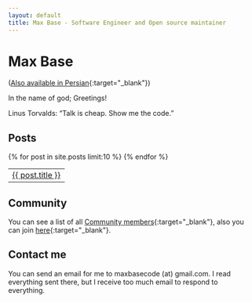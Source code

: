 ```yaml
---
layout: default
title: Max Base - Software Engineer and Open source maintainer
---
```


# Max Base

([Also available in Persian](https://maxbase.ir/){:target="_blank"})

In the name of god; Greetings!

<p class="callout">
	Linus Torvalds: “Talk is cheap. Show me the code.”
</p>

## Posts

<table class="accounts" width="100%" border="0">
  {% for post in site.posts limit:10 %}
  <tr>
    <td width="auto">
       <a href="{{ post.url | relative_url }}" class="avatar">
         {{ post.title }}
       </a>
    </td>
  </tr>
  {% endfor %}
</table>

## Community

You can see a list of all [Community members](/network/){:target="\_blank"}, also you can join [here](https://github.com/NextCommunity/NextCommunity#do-you-want-to-add-yourself){:target="\_blank"}.

## Contact me

You can send an email for me to maxbasecode (at) gmail.com. I read everything sent there, but I receive too much email to respond to everything.
